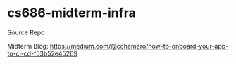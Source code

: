 # cs686-midterm-infra
Source Repo

Midterm Blog: https://medium.com/@cchemero/how-to-onboard-your-app-to-ci-cd-f53b52e45269
